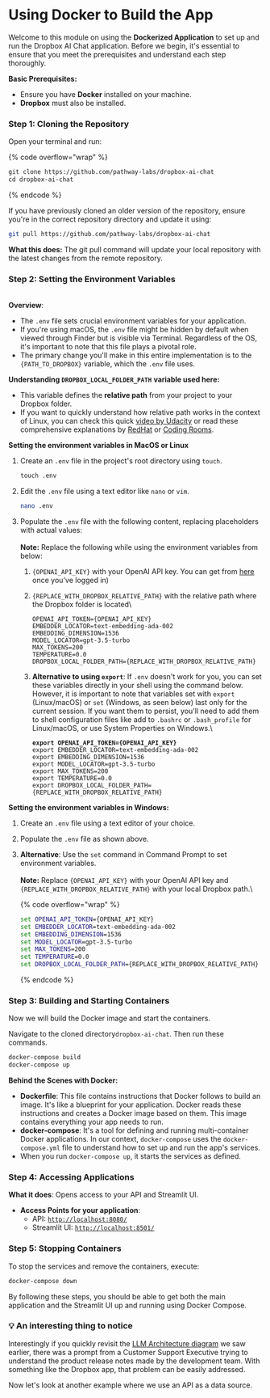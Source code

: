 # Using Docker to Build the App

Welcome to this module on using the **Dockerized Application** to set up and run the Dropbox AI Chat application. Before we begin, it's essential to ensure that you meet the prerequisites and understand each step thoroughly.

**Basic Prerequisites:**

* Ensure you have **Docker** installed on your machine.
* **Dropbox** must also be installed.

### Step 1: Cloning the Repository

Open your terminal and run:

{% code overflow="wrap" %}
```bash
git clone https://github.com/pathway-labs/dropbox-ai-chat 
cd dropbox-ai-chat
```
{% endcode %}

If you have previously cloned an older version of the repository, ensure you're in the correct repository directory and update it using:

```bash
git pull https://github.com/pathway-labs/dropbox-ai-chat
```

**What this does:** The git pull command will update your local repository with the latest changes from the remote repository.

### Step 2: Setting the Environment Variables

\
**Overview**:

* The `.env` file sets crucial environment variables for your application.&#x20;
* If you're using macOS, the `.env` file might be hidden by default when viewed through Finder but is visible via Terminal. Regardless of the OS, it's important to note that this file plays a pivotal role.
* The primary change you'll make in this entire implementation is to the `{PATH_TO_DROPBOX}` variable, which the  `.env` file uses.

**Understanding `DROPBOX_LOCAL_FOLDER_PATH`** **variable used here:**

* This variable defines the **relative path** from your project to your Dropbox folder.
* If you want to quickly understand how relative path works in the context of Linux, you can check this quick [video by Udacity](https://youtu.be/ephId3mYu9o) or read these comprehensive explanations by [RedHat](https://www.redhat.com/sysadmin/linux-path-absolute-relative) or [Coding Rooms](https://www.codingrooms.com/blog/file-paths).&#x20;

**Setting the environment variables in MacOS or Linux**

1.  Create an `.env` file in the project's root directory using `touch`.

    ```bash
    touch .env
    ```
2.  Edit the `.env` file using a text editor like `nano` or `vim`.

    ```bash
    nano .env
    ```
3. Populate the `.env` file with the following content, replacing placeholders with actual values:\
   \
   **Note:** Replace the following while using the environment variables from below:&#x20;
   1. &#x20;`{OPENAI_API_KEY}` with your OpenAI API key. You can get from [here](https://platform.openai.com/account/api-keys) once you've logged in)&#x20;
   2.  `{REPLACE_WITH_DROPBOX_RELATIVE_PATH}` with the relative path where the Dropbox folder is located\


       ```
       OPENAI_API_TOKEN={OPENAI_API_KEY}
       EMBEDDER_LOCATOR=text-embedding-ada-002
       EMBEDDING_DIMENSION=1536
       MODEL_LOCATOR=gpt-3.5-turbo
       MAX_TOKENS=200
       TEMPERATURE=0.0
       DROPBOX_LOCAL_FOLDER_PATH={REPLACE_WITH_DROPBOX_RELATIVE_PATH}
       ```
   3.  **Alternative to using `export`**: If `.env` doesn't work for you, you can set these variables directly in your shell using the command below. However, it is important to note that variables set with `export` (Linux/macOS) or `set` (Windows, as seen below) last only for the current session. If you want them to persist, you'll need to add them to shell configuration files like add to `.bashrc` or `.bash_profile` for Linux/macOS, or use System Properties on Windows.\


       <pre class="language-bash" data-overflow="wrap"><code class="lang-bash"><strong>export OPENAI_API_TOKEN={OPENAI_API_KEY}
       </strong>export EMBEDDER_LOCATOR=text-embedding-ada-002
       export EMBEDDING_DIMENSION=1536
       export MODEL_LOCATOR=gpt-3.5-turbo
       export MAX_TOKENS=200
       export TEMPERATURE=0.0
       export DROPBOX_LOCAL_FOLDER_PATH={REPLACE_WITH_DROPBOX_RELATIVE_PATH}
       </code></pre>

**Setting the environment variables in Windows:**

1. Create an `.env` file using a text editor of your choice.
2. Populate the `.env` file as shown above.
3.  **Alternative**: Use the `set` command in Command Prompt to set environment variables.\
    \
    **Note:** Replace `{OPENAI_API_KEY}` with your OpenAI API key and `{REPLACE_WITH_DROPBOX_RELATIVE_PATH}` with your local Dropbox path.\


    {% code overflow="wrap" %}
    ```cmd
    set OPENAI_API_TOKEN={OPENAI_API_KEY}
    set EMBEDDER_LOCATOR=text-embedding-ada-002
    set EMBEDDING_DIMENSION=1536
    set MODEL_LOCATOR=gpt-3.5-turbo
    set MAX_TOKENS=200
    set TEMPERATURE=0.0
    set DROPBOX_LOCAL_FOLDER_PATH={REPLACE_WITH_DROPBOX_RELATIVE_PATH}
    ```
    {% endcode %}

### Step 3: Building and Starting Containers

Now we will build the Docker image and start the containers.&#x20;

Navigate to the cloned directory`dropbox-ai-chat`. Then run these commands.

```bash
docker-compose build 
docker-compose up
```

**Behind the Scenes with Docker:**

* **Dockerfile**: This file contains instructions that Docker follows to build an image. It's like a blueprint for your application. Docker reads these instructions and creates a Docker image based on them. This image contains everything your app needs to run.
* **docker-compose**: It's a tool for defining and running multi-container Docker applications. In our context, `docker-compose` uses the `docker-compose.yml` file to understand how to set up and run the app's services.&#x20;
* When you run `docker-compose up`, it starts the services as defined.

### Step 4: Accessing Applications

**What it does**: Opens access to your API and Streamlit UI.

* **Access Points for your application**:
  * API: [`http://localhost:8080/`](http://localhost:8080/)
  * Streamlit UI: [`http://localhost:8501/`](http://localhost:8501/)

### Step 5: Stopping Containers

To stop the services and remove the containers, execute:

```bash
docker-compose down
```

By following these steps, you should be able to get both the main application and the Streamlit UI up and running using Docker Compose.

### :bulb: An interesting thing to notice&#x20;

Interestingly if you quickly revisit the [LLM Architecture diagram](https://ai-community-iitb-organization.gitbook.io/10-days-llm-bootcamp/retrieval-augmented-generation-and-llm-architecture/llm-architecture-diagram-and-various-steps) we saw earlier, there was a prompt from a Customer Support Executive trying to understand the product release notes made by the development team. With something like the Dropbox app, that problem can be easily addressed.&#x20;

Now let's look at another example where we use an API as a data source.

